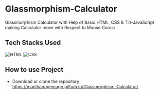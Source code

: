 # Glassmorphism-Calculator
Glassmorphism Calculator with Help of Basic HTML, CSS & Tilt-JavaScript making Calculator move with Respect to Mouse Curosr

## Tech Stacks Used


![HTML](https://img.shields.io/badge/html5%20-%23E34F26.svg?&style=for-the-badge&logo=html5&logoColor=white)
![CSS](https://img.shields.io/badge/css3%20-%231572B6.svg?&style=for-the-badge&logo=css3&logoColor=white)

## How to use Project


- Download or clone the repository
https://manthanugemuge.github.io/Glassmorphism-Calculator/
